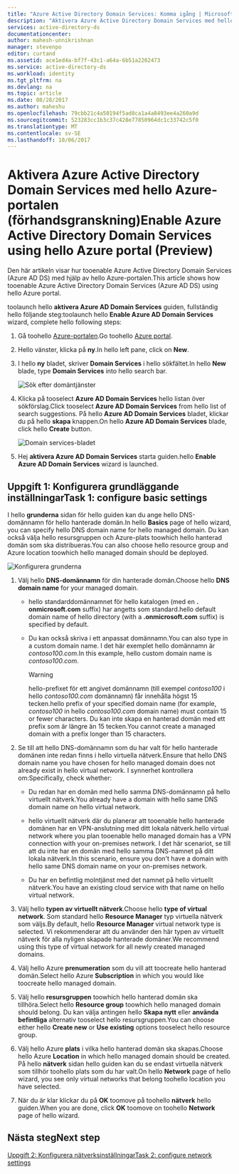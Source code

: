 ```yaml
---
title: "Azure Active Directory Domain Services: Komma igång | Microsoft Docs"
description: "Aktivera Azure Active Directory Domain Services med hello Azure-portalen (förhandsgranskning)"
services: active-directory-ds
documentationcenter: 
author: mahesh-unnikrishnan
manager: stevenpo
editor: curtand
ms.assetid: ace1ed4a-bf7f-43c1-a64a-6b51a2202473
ms.service: active-directory-ds
ms.workload: identity
ms.tgt_pltfrm: na
ms.devlang: na
ms.topic: article
ms.date: 08/28/2017
ms.author: maheshu
ms.openlocfilehash: 79cbb21c4a50194f5ad8ca1a4a8493ee4a260a9d
ms.sourcegitcommit: 523283cc1b3c37c428e77850964dc1c33742c5f0
ms.translationtype: MT
ms.contentlocale: sv-SE
ms.lasthandoff: 10/06/2017
---
```

# <a name="enable-azure-active-directory-domain-services-using-hello-azure-portal-preview"></a><span data-ttu-id="6c32a-103">Aktivera Azure Active Directory Domain Services med hello Azure-portalen (förhandsgranskning)</span><span class="sxs-lookup"><span data-stu-id="6c32a-103">Enable Azure Active Directory Domain Services using hello Azure portal (Preview)</span></span>
<span data-ttu-id="6c32a-104">Den här artikeln visar hur tooenable Azure Active Directory Domain Services (Azure AD DS) med hjälp av hello Azure-portalen.</span><span class="sxs-lookup"><span data-stu-id="6c32a-104">This article shows how tooenable Azure Active Directory Domain Services (Azure AD DS) using hello Azure portal.</span></span>


<span data-ttu-id="6c32a-105">toolaunch hello **aktivera Azure AD Domain Services** guiden, fullständig hello följande steg:</span><span class="sxs-lookup"><span data-stu-id="6c32a-105">toolaunch hello **Enable Azure AD Domain Services** wizard, complete hello following steps:</span></span>

1. <span data-ttu-id="6c32a-106">Gå toohello [Azure-portalen](https://portal.azure.com).</span><span class="sxs-lookup"><span data-stu-id="6c32a-106">Go toohello [Azure portal](https://portal.azure.com).</span></span>
2. <span data-ttu-id="6c32a-107">Hello vänster, klicka på **ny**.</span><span class="sxs-lookup"><span data-stu-id="6c32a-107">In hello left pane, click on **New**.</span></span>
3. <span data-ttu-id="6c32a-108">I hello **ny** bladet, skriver **Domain Services** i hello sökfältet.</span><span class="sxs-lookup"><span data-stu-id="6c32a-108">In hello **New** blade, type **Domain Services** into hello search bar.</span></span>

    ![Sök efter domäntjänster](./media/getting-started/search-domain-services.png)

4. <span data-ttu-id="6c32a-110">Klicka på tooselect **Azure AD Domain Services** hello listan över sökförslag.</span><span class="sxs-lookup"><span data-stu-id="6c32a-110">Click tooselect **Azure AD Domain Services** from hello list of search suggestions.</span></span> <span data-ttu-id="6c32a-111">På hello **Azure AD Domain Services** bladet, klickar du på hello **skapa** knappen.</span><span class="sxs-lookup"><span data-stu-id="6c32a-111">On hello **Azure AD Domain Services** blade, click hello **Create** button.</span></span>

    ![Domain services-bladet](./media/getting-started/domain-services-blade.png)

5. <span data-ttu-id="6c32a-113">Hej **aktivera Azure AD Domain Services** starta guiden.</span><span class="sxs-lookup"><span data-stu-id="6c32a-113">hello **Enable Azure AD Domain Services** wizard is launched.</span></span>


## <a name="task-1-configure-basic-settings"></a><span data-ttu-id="6c32a-114">Uppgift 1: Konfigurera grundläggande inställningar</span><span class="sxs-lookup"><span data-stu-id="6c32a-114">Task 1: configure basic settings</span></span>
<span data-ttu-id="6c32a-115">I hello **grunderna** sidan för hello guiden kan du ange hello DNS-domännamn för hello hanterade domän.</span><span class="sxs-lookup"><span data-stu-id="6c32a-115">In hello **Basics** page of hello wizard, you can specify hello DNS domain name for hello managed domain.</span></span> <span data-ttu-id="6c32a-116">Du kan också välja hello resursgruppen och Azure-plats toowhich hello hanterad domän som ska distribueras.</span><span class="sxs-lookup"><span data-stu-id="6c32a-116">You can also choose hello resource group and Azure location toowhich hello managed domain should be deployed.</span></span>

![Konfigurera grunderna](./media/getting-started/domain-services-blade-basics.png)

1. <span data-ttu-id="6c32a-118">Välj hello **DNS-domännamn** för din hanterade domän.</span><span class="sxs-lookup"><span data-stu-id="6c32a-118">Choose hello **DNS domain name** for your managed domain.</span></span>

   * <span data-ttu-id="6c32a-119">hello standarddomännamnet för hello katalogen (med en **. onmicrosoft.com** suffix) har angetts som standard.</span><span class="sxs-lookup"><span data-stu-id="6c32a-119">hello default domain name of hello directory (with a **.onmicrosoft.com** suffix) is specified by default.</span></span>

   * <span data-ttu-id="6c32a-120">Du kan också skriva i ett anpassat domännamn.</span><span class="sxs-lookup"><span data-stu-id="6c32a-120">You can also type in a custom domain name.</span></span> <span data-ttu-id="6c32a-121">I det här exemplet hello domännamn är *contoso100.com*.</span><span class="sxs-lookup"><span data-stu-id="6c32a-121">In this example, hello custom domain name is *contoso100.com*.</span></span>

     > [!WARNING]
     > <span data-ttu-id="6c32a-122">hello-prefixet för ett angivet domännamn (till exempel *contoso100* i hello *contoso100.com* domännamn) får innehålla högst 15 tecken.</span><span class="sxs-lookup"><span data-stu-id="6c32a-122">hello prefix of your specified domain name (for example, *contoso100* in hello *contoso100.com* domain name) must contain 15 or fewer characters.</span></span> <span data-ttu-id="6c32a-123">Du kan inte skapa en hanterad domän med ett prefix som är längre än 15 tecken.</span><span class="sxs-lookup"><span data-stu-id="6c32a-123">You cannot create a managed domain with a prefix longer than 15 characters.</span></span>
     >
     >

2. <span data-ttu-id="6c32a-124">Se till att hello DNS-domännamn som du har valt för hello hanterade domänen inte redan finns i hello virtuella nätverk.</span><span class="sxs-lookup"><span data-stu-id="6c32a-124">Ensure that hello DNS domain name you have chosen for hello managed domain does not already exist in hello virtual network.</span></span> <span data-ttu-id="6c32a-125">I synnerhet kontrollera om:</span><span class="sxs-lookup"><span data-stu-id="6c32a-125">Specifically, check whether:</span></span>

   * <span data-ttu-id="6c32a-126">Du redan har en domän med hello samma DNS-domännamn på hello virtuellt nätverk.</span><span class="sxs-lookup"><span data-stu-id="6c32a-126">You already have a domain with hello same DNS domain name on hello virtual network.</span></span>

   * <span data-ttu-id="6c32a-127">hello virtuellt nätverk där du planerar att tooenable hello hanterade domänen har en VPN-anslutning med ditt lokala nätverk.</span><span class="sxs-lookup"><span data-stu-id="6c32a-127">hello virtual network where you plan tooenable hello managed domain has a VPN connection with your on-premises network.</span></span> <span data-ttu-id="6c32a-128">I det här scenariot, se till att du inte har en domän med hello samma DNS-namnet på ditt lokala nätverk.</span><span class="sxs-lookup"><span data-stu-id="6c32a-128">In this scenario, ensure you don't have a domain with hello same DNS domain name on your on-premises network.</span></span>

   * <span data-ttu-id="6c32a-129">Du har en befintlig molntjänst med det namnet på hello virtuellt nätverk.</span><span class="sxs-lookup"><span data-stu-id="6c32a-129">You have an existing cloud service with that name on hello virtual network.</span></span>

3. <span data-ttu-id="6c32a-130">Välj hello **typen av virtuellt nätverk**.</span><span class="sxs-lookup"><span data-stu-id="6c32a-130">Choose hello **type of virtual network**.</span></span> <span data-ttu-id="6c32a-131">Som standard hello **Resource Manager** typ virtuella nätverk som väljs.</span><span class="sxs-lookup"><span data-stu-id="6c32a-131">By default, hello **Resource Manager** virtual network type is selected.</span></span> <span data-ttu-id="6c32a-132">Vi rekommenderar att du använder den här typen av virtuellt nätverk för alla nyligen skapade hanterade domäner.</span><span class="sxs-lookup"><span data-stu-id="6c32a-132">We recommend using this type of virtual network for all newly created managed domains.</span></span>

4. <span data-ttu-id="6c32a-133">Välj hello Azure **prenumeration** som du vill att toocreate hello hanterad domän.</span><span class="sxs-lookup"><span data-stu-id="6c32a-133">Select hello Azure **Subscription** in which you would like toocreate hello managed domain.</span></span>

5. <span data-ttu-id="6c32a-134">Välj hello **resursgruppen** toowhich hello hanterad domän ska tillhöra.</span><span class="sxs-lookup"><span data-stu-id="6c32a-134">Select hello **Resource group** toowhich hello managed domain should belong.</span></span> <span data-ttu-id="6c32a-135">Du kan välja antingen hello **Skapa nytt** eller **använda befintliga** alternativ tooselect hello resursgruppen.</span><span class="sxs-lookup"><span data-stu-id="6c32a-135">You can choose either hello **Create new** or **Use existing** options tooselect hello resource group.</span></span>

6. <span data-ttu-id="6c32a-136">Välj hello Azure **plats** i vilka hello hanterad domän ska skapas.</span><span class="sxs-lookup"><span data-stu-id="6c32a-136">Choose hello Azure **Location** in which hello managed domain should be created.</span></span> <span data-ttu-id="6c32a-137">På hello **nätverk** sidan hello guiden kan du se endast virtuella nätverk som tillhör toohello plats som du har valt.</span><span class="sxs-lookup"><span data-stu-id="6c32a-137">On hello **Network** page of hello wizard, you see only virtual networks that belong toohello location you have selected.</span></span>

7. <span data-ttu-id="6c32a-138">När du är klar klickar du på **OK** toomove på toohello **nätverk** hello guiden.</span><span class="sxs-lookup"><span data-stu-id="6c32a-138">When you are done, click **OK** toomove on toohello **Network** page of hello wizard.</span></span>


## <a name="next-step"></a><span data-ttu-id="6c32a-139">Nästa steg</span><span class="sxs-lookup"><span data-stu-id="6c32a-139">Next step</span></span>
[<span data-ttu-id="6c32a-140">Uppgift 2: Konfigurera nätverksinställningar</span><span class="sxs-lookup"><span data-stu-id="6c32a-140">Task 2: configure network settings</span></span>](active-directory-ds-getting-started-network.md)
